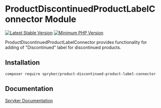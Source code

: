 # ProductDiscontinuedProductLabelConnector Module
[![Latest Stable Version](https://poser.pugx.org/spryker/product-discontinued-product-label-connector/v/stable.svg)](https://packagist.org/packages/spryker/product-discontinued-product-label-connector)
[![Minimum PHP Version](https://img.shields.io/badge/php-%3E%3D%208.1-8892BF.svg)](https://php.net/)

ProductDiscontinuedProductLabelConnector provides functionality for adding of "Discontinued" label for discontinued products.

## Installation

```
composer require spryker/product-discontinued-product-label-connector
```

## Documentation

[Spryker Documentation](https://docs.spryker.com)
